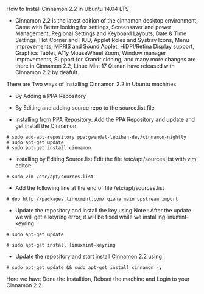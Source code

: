 How to Install Cinnamon 2.2 in Ubuntu 14.04 LTS

* Cinnamon 2.2 is the latest edition of the cinnamon desktop environment, Came with Better looking for settings, Screensaver and power Management, Regional Settings and Keyboard Layouts, Date & Time Settings, Hot Corner and HUD, Applet Roles and Systray Icons, Menu Improvements, MPRIS and Sound Applet, HiDPI/Retina Display support, Graphics Tablet, A11y MouseWheel Zoom, Window manager improvements, Support for Xrandr cloning, and many more changes are there in Cinnamon 2.2, Linux Mint 17 Qianan have released with Cinnamon 2.2 by deafult.

There are Two ways of Installing Cinnamon 2.2 in Ubuntu machines 

 * By Adding a PPA Repository
 * By Editing and adding source repo to the source.list file


* Installing from PPA Repository:
  Add the PPA Repository and update and get install the Cinnamon

```
# sudo add-apt-repository ppa:gwendal-lebihan-dev/cinnamon-nightly
# sudo apt-get update
# sudo apt-get install cinnamon
```


* Installing by Editing Source.list
  Edit the file /etc/apt/sources.list with vim editor:

```
# sudo vim /etc/apt/sources.list
```

* Add the following line at the end of file  /etc/apt/sources.list

```
# deb http://packages.linuxmint.com/ qiana main upstream import
```

* Update the repository and install the key using
  Note : After the update we will get a keyring error, it will be fixed while we installing linumint-keyring


```
# sudo apt-get update

# sudo apt-get install linuxmint-keyring
```

* Update the repository and start install Cinnamon 2.2 using :

```
# sudo apt-get update && sudo apt-get install cinnamon -y
```

Here we have Done the Installtion, Reboot the machine and Login to your Cinnamon 2.2. 

